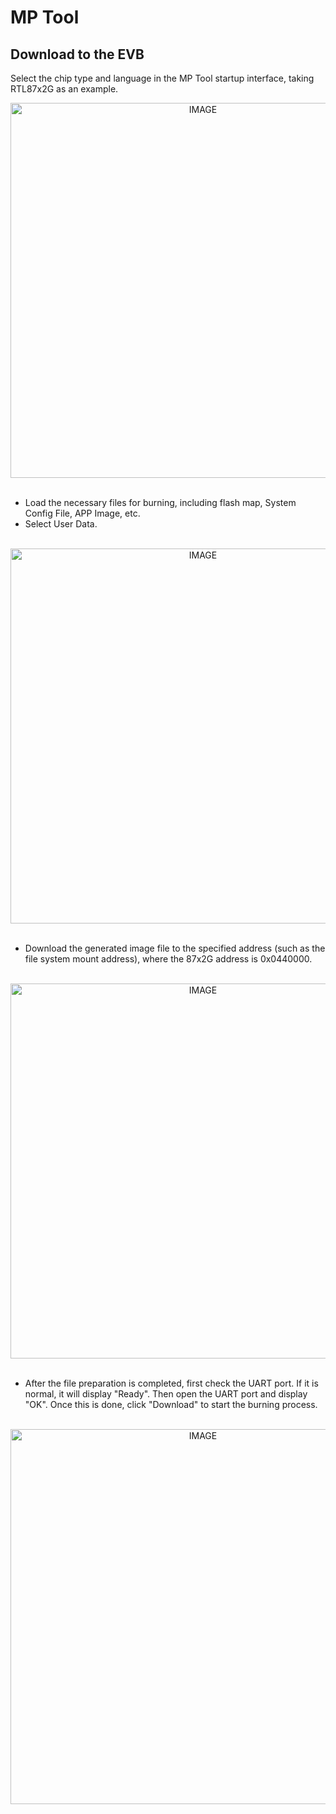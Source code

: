 # MP Tool

##  Download to the EVB
Select the chip type and language in the MP Tool startup interface, taking RTL87x2G as an example.
<br/>
<div style="text-align: center"><img width= "600" src="https://foruda.gitee.com/images/1721799210855539895/0a43179d_13408154.png" alt="IMAGE"></div>
<br/>

* Load the necessary files for burning, including flash map, System Config File, APP Image, etc.
* Select User Data.
<br/>
<div style="text-align: center"><img width= "600" src="https://foruda.gitee.com/images/1721801045144540572/5a1d8853_13408154.png" alt="IMAGE"></div>
<br/>

* Download the generated image file to the specified address (such as the file system mount address), where the 87x2G address is 0x0440000.
<br/>
<div style="text-align: center"><img width= "600" src="https://foruda.gitee.com/images/1721799635572449564/fad35c32_13408154.png" alt="IMAGE"></div>
<br/>

* After the file preparation is completed, first check the UART port. If it is normal, it will display "Ready". Then open the UART port and display "OK". Once this is done,  click "Download" to start the burning process.
<br/>
<div style="text-align: center"><img width= "600" src="https://foruda.gitee.com/images/1721800175752015671/30f51599_13408154.png" 
alt="IMAGE"></div>
<br/>
























